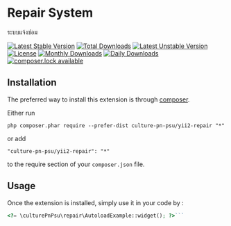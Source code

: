 Repair System
=============
ระบบแจ้งซ่อม

[![Latest Stable Version](https://poser.pugx.org/culture-pn-psu/yii2-repair/version)](https://packagist.org/packages/culture-pn-psu/yii2-repair)
[![Total Downloads](https://poser.pugx.org/culture-pn-psu/yii2-repair/downloads)](https://packagist.org/packages/culture-pn-psu/yii2-repair)
[![Latest Unstable Version](https://poser.pugx.org/culture-pn-psu/yii2-repair/v/unstable)](//packagist.org/packages/culture-pn-psu/yii2-repair)
[![License](https://poser.pugx.org/culture-pn-psu/yii2-repair/license)](https://packagist.org/packages/culture-pn-psu/yii2-repair)
[![Monthly Downloads](https://poser.pugx.org/culture-pn-psu/yii2-repair/d/monthly)](https://packagist.org/packages/culture-pn-psu/yii2-repair)
[![Daily Downloads](https://poser.pugx.org/culture-pn-psu/yii2-repair/d/daily)](https://packagist.org/packages/culture-pn-psu/yii2-repair)
[![composer.lock available](https://poser.pugx.org/culture-pn-psu/yii2-repair/composerlock)](https://packagist.org/packages/culture-pn-psu/yii2-repair)

Installation
------------

The preferred way to install this extension is through [composer](http://getcomposer.org/download/).

Either run

```
php composer.phar require --prefer-dist culture-pn-psu/yii2-repair "*"
```

or add

```
"culture-pn-psu/yii2-repair": "*"
```

to the require section of your `composer.json` file.


Usage
-----

Once the extension is installed, simply use it in your code by  :

```php
<?= \culturePnPsu\repair\AutoloadExample::widget(); ?>```